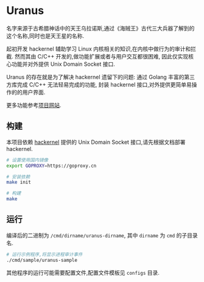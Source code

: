 # Uranus

名字来源于古希腊神话中的天王乌拉诺斯,通过《海贼王》古代三大兵器了解到的这个名称,同时也是天王星的名称.

起初开发 hackernel 辅助学习 Linux 内核相关的知识,在内核中做行为的审计和拦截.
然而其由 C/C++ 开发的,做功能扩展或者与用户交互都很困难,
因此仅实现核心功能并对外提供 Unix Domain Socket 接口.

Uranus 的存在就是为了解决 hackernel 遗留下的问题:
通过 Golang 丰富的第三方库完成 C/C++ 无法轻易完成的功能,
封装 hackernel 接口,对外提供更简单易操作的的用户界面.

更多功能参考[项目网站](https://hackernel.org/).

## 构建

本项目依赖 [hackernel](https://github.com/freshdom/hackernel)
提供的 Unix Domain Socket 接口,请先根据文档部署 hackernel.

```bash
# 设置使用国内镜像
export GOPROXY=https://goproxy.cn

# 安装依赖
make init

# 构建
make
```

## 运行

编译后的二进制为 `/cmd/dirname/uranus-dirname`, 其中 `dirname` 为 `cmd` 的子目录名.

```bash
# 运行示例程序,将显示进程审计事件
./cmd/sample/uranus-sample
```

其他程序的运行可能需要配置文件,配置文件模板见 `configs` 目录.
